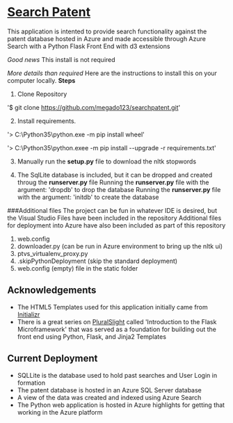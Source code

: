 # [Search Patent](searchpatent.azurewebsites.net)
This application is intented to provide search functionality against the patent database hosted in Azure and made accessible through Azure Search with a Python Flask Front End with d3 extensions

*Good news* This install is not required

*More details than required* Here are the instructions to install this on your computer locally.
**Steps**
1.  Clone Repository

 '$ git clone https://github.com/megado123/searchpatent.git'

 2.  Install requirements.

 '> C:\Python35\python.exe -m pip install wheel'

'> C:\Python35\python.exee -m pip install --upgrade -r requirements.txt'

3.  Manually run the **setup.py** file to download the nltk stopwords 

4.  The SqlLite database is included, but it can be dropped and created throug the **runserver.py** file
Running the **runserver.py** file with the argument: 'dropdb' to drop the database
Running the **runserver.py** file with the argument: 'initdb' to create the database

###Additional files
The project can be fun in whatever IDE is desired, but the Visual Studio Files have been included in the repository
Additional files for deployment into Azure have also been included as part of this repository
1.  web.config
2.  downloader.py (can be run in Azure environment to bring up the nltk ui)
3.  ptvs_virtualenv_proxy.py
4. .skipPythonDeployment (skip the standard deployment)
5. web.config (empty) file in the static folder


## Acknowledgements
* The HTML5 Templates used for this application initially came from [Initializr](http://www.initializr.com/)
* There is a great series on [PluralSlight](www.pluralsight.com) called 'Introduction to the Flask Microframework' that was served as a foundation
for building out the front end using Python, Flask, and Jinja2 Templates

## Current Deployment
* SQLLite is the database used to hold past searches and User Login in formation
* The patent database is hosted in an Azure SQL Server database 
* A view of the data was created and indexed using Azure Search
* The Python web application is hosted in Azure highlights for getting that working in the Azure platform


